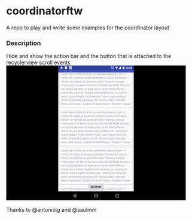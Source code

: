coordinatorftw
==============

A repo to play and write some examples for the coordinator layout

### Description

Hide and show the action bar and the button that is attached to the recyclerview scroll events
![Demo](art/demo.gif)

Thanks to @antoniolg and @saulmm
